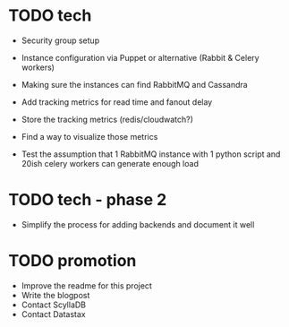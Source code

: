 # TODO tech

* Security group setup
* Instance configuration via Puppet or alternative (Rabbit & Celery workers)

* Making sure the instances can find RabbitMQ and Cassandra
* Add tracking metrics for read time and fanout delay
* Store the tracking metrics (redis/cloudwatch?)
* Find a way to visualize those metrics
* Test the assumption that 1 RabbitMQ instance with 1 python script and 20ish celery workers can generate enough load

# TODO tech - phase 2

* Simplify the process for adding backends and document it well


# TODO promotion

* Improve the readme for this project
* Write the blogpost
* Contact ScyllaDB
* Contact Datastax
